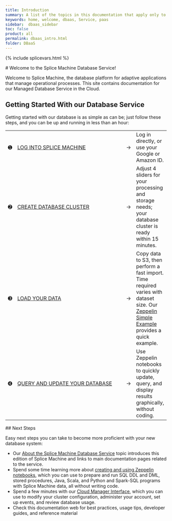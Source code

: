 ```yaml
---
title: Introduction
summary: A list of the topics in this documentation that apply only to our database-as-a-service; these topics do not apply to our on-premise product product.
keywords: home, welcome, dbaas, Service, paas
sidebar:  dbaas_sidebar
toc: false
product: all
permalink: dbaas_intro.html
folder: DBaaS
---
```

{% include splicevars.html %} <section>
<div class="TopicContent" data-swiftype-index="true" markdown="1">
# Welcome to the Splice Machine Database Service!

Welcome to Splice Machine, the database platform for adaptive
applications that manage operational processes. This site contains
documentation for our <span class="ConsoleLink">Managed Database Service
in the Cloud</span>.

## Getting Started With our Database Service

Getting started with our database is as simple as can be; just follow
these steps, and you can be up and running in less than an hour:

<table class="noBorder">
                <col />
                <col width="350px" />
                <col />
				<col />
                <tbody>
                    <tr>
                        <td class="DbaasIntroNum">➊</td>
                        <td class="DbaasIntroStep"><a href="dbaas_cm_login.html">LOG INTO SPLICE MACHINE</a></td>
						<td class="DbaasIntroArrow">→</td>
                        <td class="DbaasIntroDesc">Log in directly, or use your Google or Amazon ID.</td>
                    </tr>
					<tr>
                        <td class="DbaasIntroNum">➋</td>
                        <td class="DbaasIntroStep"><a href="dbaas_cm_initialstartup.html">CREATE DATABASE CLUSTER</a></td>
						<td class="DbaasIntroArrow">→</td>
                        <td class="DbaasIntroDesc">Adjust 4 sliders for your processing and storage needs; your database cluster is ready within 15 minutes.</td>
                    </tr>
                    <tr>
                        <td class="DbaasIntroNum">➌</td>
                        <td class="DbaasIntroStep"><a href="dbaas_zep_simple.html">LOAD YOUR DATA</a></td>
						<td class="DbaasIntroArrow">→</td>
                        <td class="DbaasIntroDesc">Copy data to S3, then perform a fast import. Time required varies with dataset size. Our <a href="dbaas_zep_simple.html">Zeppelin Simple Example</a> provides a quick example.</td>
                    </tr>
                    <tr>
                        <td class="DbaasIntroNum">➍</td>
                        <td class="DbaasIntroStep"><a href="dbaas_zep_getstarted.html">QUERY AND UPDATE YOUR DATABASE</a></td>
						<td class="DbaasIntroArrow">→</td>
                        <td class="DbaasIntroDesc">Use Zeppelin notebooks to quickly update, query, and display results graphically, without coding.</td>
                    </tr>
                </tbody>
            </table>
## Next Steps

Easy next steps you can take to become more proficient with your new
database system:

* Our [About the Splice Machine Database Service](dbaas_about.html)
  topic introduces this edition of Splice Machine and links to main
  documentation pages related to the service.
* Spend some time learning more about [creating and using Zeppelin
  notebooks](dbaas_zep_getstarted.html), which you can use to prepare
  and run SQL DDL and DML, stored procedures, Java, Scala, and Python
  and Spark-SQL programs with Splice Machine data, all without writing
  code.
* Spend a few minutes with our [Cloud Manager
  Interface](dbaas_cm_intro.html), which you can use to modify your
  cluster configuration, administer your account, set up events, and
  review database usage.
* Check this documentation web for best practices, usage tips, developer
  guides, and reference material

</div>
</section>

